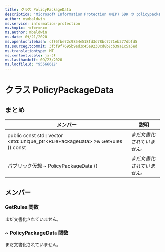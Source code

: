 ```yaml
---
title: クラス PolicyPackageData
description: 'Microsoft Information Protection (MIP) SDK の policypackagedata:: undefined クラスを文書にします。'
author: msmbaldwin
ms.service: information-protection
ms.topic: reference
ms.author: mbaldwin
ms.date: 09/21/2020
ms.openlocfilehash: cf86fbe72c9854e518fd3d78bc7771eb377dbfd5
ms.sourcegitcommit: 3f5f9f7695b9ed3c45e9230cd8b8cb39a1c5a5ed
ms.translationtype: MT
ms.contentlocale: ja-JP
ms.lasthandoff: 09/23/2020
ms.locfileid: "95566619"
---
```

# <a name="class-policypackagedata"></a>クラス PolicyPackageData 
  
## <a name="summary"></a>まとめ
 メンバー                        | 説明                                
--------------------------------|---------------------------------------------
public const std:: vector \<std::unique_ptr\<RulePackageData\> \>& GetRules () const  | _まだ文書化されていません。_
パブリック仮想 ~ PolicyPackageData ()  | _まだ文書化されていません。_
  
## <a name="members"></a>メンバー
  
### <a name="getrules-function"></a>GetRules 関数
まだ文書化されていません。

  
### <a name="policypackagedata-function"></a>~ PolicyPackageData 関数
まだ文書化されていません。
